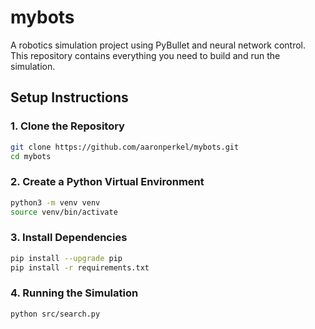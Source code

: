 # mybots

A robotics simulation project using PyBullet and neural network control. This repository contains everything you need to build and run the simulation.

## Setup Instructions

### 1. Clone the Repository

```bash
git clone https://github.com/aaronperkel/mybots.git
cd mybots
```

### 2. Create a Python Virtual Environment

```bash
python3 -m venv venv
source venv/bin/activate
```

### 3. Install Dependencies

```bash
pip install --upgrade pip
pip install -r requirements.txt
```

### 4. Running the Simulation
```bash
python src/search.py
```